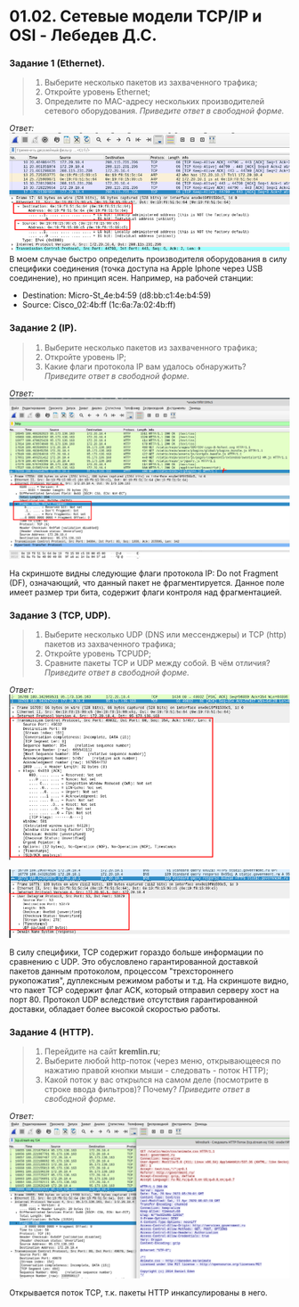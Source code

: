 # 01.02. Сетевые модели TCP/IP и OSI - Лебедев Д.С.

### Задание 1 (Ethernet).
> 1. Выберите несколько пакетов из захваченного трафика;
> 2. Откройте уровень Ethernet;
> 3. Определите по MAC-адресу нескольких производителей сетевого оборудования.
> *Приведите ответ в свободной форме.*

*Ответ:*  
![](_attachments/01.02-01-01.png)  
В моем случае быстро определить производителя оборудования в силу специфики соединения (точка доступа на Apple Iphone через USB соединение), но принцип ясен.
Например, на рабочей станции:
- Destination: Micro-St_4e:b4:59 (d8:bb:c1:4e:b4:59)
- Source: Cisco_02:4b:ff (1c:6a:7a:02:4b:ff)

### Задание 2 (IP).
> 1. Выберите несколько пакетов из захваченного трафика;
> 2. Откройте уровень IP;
> 3. Какие флаги протокола IP вам удалось обнаружить?
> *Приведите ответ в свободной форме.*

*Ответ:*  
![](_attachments/01.02-02-01.png)  

На скриншоте видны следующие флаги протокола IP: Do not Fragment (DF), означающий, что данный пакет не фрагментируется. 
Данное поле имеет размер три бита, содержит флаги контроля над фрагментацией.

### Задание 3 (TCP, UDP).
> 1. Выберите несколько UDP (DNS или мессенджеры) и TCP (http) пакетов из захваченного трафика;
> 2. Откройте уровень TCPUDP;
> 3. Сравните пакеты TCP и UDP между собой. В чём отличия?
> *Приведите ответ в свободной форме.*

*Ответ:*  
![](_attachments/01.02-03-01.png)  

![](_attachments/01.02-03-02.png)  

В силу специфики, TCP содержит гораздо больше информации по сравнению с UDP. Это обусловлено гарантированной доставкой пакетов данным протоколом, процессом "трехстороннего рукопожатия", дуплексным режимом работы и т.д. На скриншоте видно, что пакет TCP содержит флаг ACK, который отправил серверу хост на порт 80.
Протокол UDP вследствие отсутствия гарантированной доставки, обладает более высокой скоростью работы.

### Задание 4 (HTTP).
> 1. Перейдите на сайт **kremlin.ru**;
> 2. Выберите любой http-поток (через меню, открывающееся по нажатию правой кнопки мыши - следовать - поток HTTP);
> 3. Какой поток у вас открылся на самом деле (посмотрите в строке ввода фильтров)? Почему?
> *Приведите ответ в свободной форме.*

*Ответ:*  
![](_attachments/01.02-04-01.png)  

Открывается поток TCP, т.к. пакеты HTTP инкапсулированы в него.
